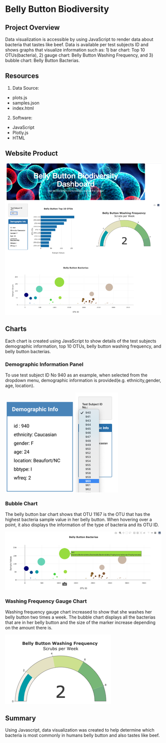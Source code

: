 # Belly Button Biodiversity

## Project Overview
Data visualization is accessible by using JavaScript to render data about bacteria that tastes like beef.  Data is available per test subjects ID and shows graphs that visualize information such as: 1) bar chart: Top 10 OTUs(bacteria), 2) gauge chart: Belly Button Washing Frequency, and 3) bubble chart: Belly Button Bacterias.

## Resources
1. Data Source:
- plots.js
- samples.json
- index.html

2. Software:
- JavaScript
- Plotly.js
- HTML

## Website Product
<img width=“500” alt=“” src="https://github.com/estherhk/Belly_Button_Biodiversity/blob/master/images/html.png"> 

## Charts
Each chart is created using JavaScript to show details of the test subjects demographic information, top 10 OTUs, belly button washing frequency, and belly button bacterias.  

### Demographic Information Panel
To use test subject ID No 940 as an example, when selected from the dropdown menu, demographic information is provided(e.g. ethnicity,gender, age, location).  

<img width=“500” alt=“” src="https://github.com/estherhk/Belly_Button_Biodiversity/blob/master/images/demographic.png"> <img width=“500” alt=“” src="https://github.com/estherhk/Belly_Button_Biodiversity/blob/master/images/dem_panel.png"> 

### Bubble Chart
The belly button bar chart shows that OTU 1167 is the OTU that has the highest bacteria sample value in her belly button. When hovering over a point, it also displays the information of the type of bacteria and its OTU ID.  

<img width=“500” alt=“” src="https://github.com/estherhk/Belly_Button_Biodiversity/blob/master/images/bubble_chart.png"> 

### Washing Frequency Gauge Chart
Washing frequency gauge chart increased to show that she washes her belly button two times a week.  The bubble chart displays all the bacterias that are in her belly button and the size of the marker increase depending on the amount there is.   

<img width=“500” alt=“” src="https://github.com/estherhk/Belly_Button_Biodiversity/blob/master/images/gauge_chart.png"> 

## Summary
Using Javascript, data visualization was created to help determine which bacteria is most commonly in humans belly button and also tastes like beef. 
